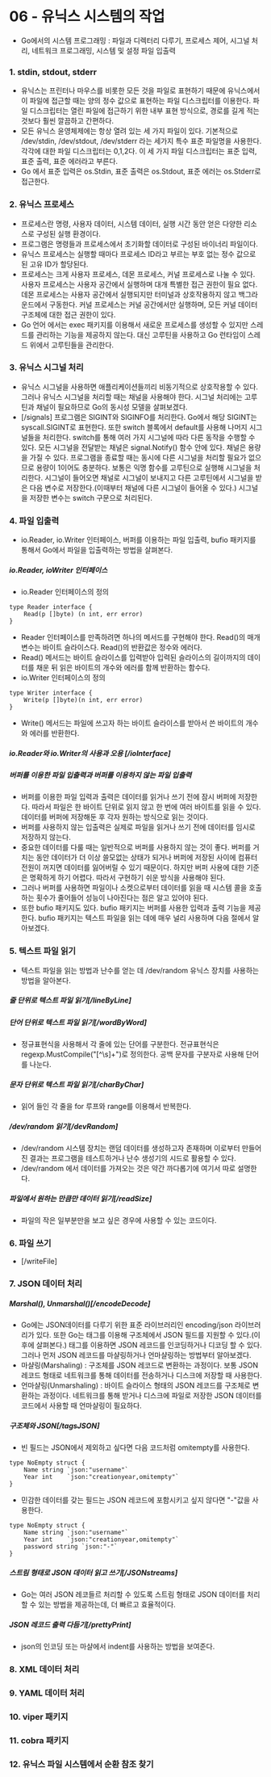# 06 - 유닉스 시스템의 작업
- Go에서의 시스템 프로그래밍 : 파일과 디렉터리 다루기, 프로세스 제어, 시그널 처리, 네트워크 프로그래밍, 시스템 및 설정 파일 입출력

### 1. stdin, stdout, stderr
- 유닉스는 프린터나 마우스를 비롯한 모든 것을 파일로 표현하기 때문에 유닉스에서 이 파일에 접근할 때는 양의 정수 값으로 표현하는 파일 디스크립터를 이용한다. 파일 디스크립터는 열린 파일에 접근하기 위한 내부 표현 방식으로, 경로를 길게 적는 것보다 훨씬 깔끔하고 간편하다. 
- 모든 유닉스 윤영체제에는 항상 열려 있는 세 가지 파일이 있다. 기본적으로 /dev/stdin, /dev/stdout, /dev/stderr 라는 세가지 특수 표준 파일명을 사용한다. 각각에 대한 파일 디스크립터는 0,1,2다. 이 세 가지 파일 디스크립터는 표준 입력, 표준 출력, 표준 에러라고 부른다.
- Go 에서 표준 입력은 os.Stdin, 표준 출력은 os.Stdout, 표준 에러는 os.Stderr로 접근한다.

### 2. 유닉스 프로세스
- 프로세스란 명령, 사용자 데이터, 시스템 데이터, 실행 시간 동안 얻은 다양한 리소스로 구성된 실행 환경이다.
- 프로그램은 명령들과 프로세스에서 초기화할 데이터로 구성된 바이너리 파일이다. 
- 유닉스 프로세스는 실행할 때마다 프로세스 ID라고 부르는 부호 없는 정수 값으로 된 고유 ID가 할당된다.
- 프로세스는 크게 사용자 프로세스, 데몬 프로세스, 커널 프로세스로 나눌 수 있다. 사용자 프로세스는 사용자 공간에서 실행하며 대개 특별한 접근 권한이 필요 없다. 데몬 프로세스는 사용자 공간에서 실행되지만 터미널과 상호작용하지 않고 백그라운드에서 구동한다. 커널 프로세스는 커널 공간에서만 실행하며, 모든 커널 데이터 구조체에 대한 접근 권한이 있다.
- Go 언어 에서는 exec 패키지를 이용해서 새로운 프로세스를 생성할 수 있지만 스레드를 관리하는 기능을 제공하지 않는다. 대신 고루틴을 사용하고 Go 런타임이 스레드 위에서 고루틴들을 관리한다.

### 3. 유닉스 시그널 처리
- 유닉스 시그널을 사용하면 애플리케이션들끼리 비동기적으로 상호작용할 수 있다. 그러나 유닉스 시그널을 처리할 때는 채널을 사용해야 한다. 시그널 처리에는 고루틴과 채널이 필요하므로 Go의 동시성 모델을 살펴보겠다.
- [/signals] 프로그램은 SIGINT와 SIGINFO를 처리한다. Go에서 해당 SIGINT는 syscall.SIGINT로 표현한다. 또한 switch 블록에서 default를 사용해 나머지 시그널들을 처리한다. switch를 통해 여러 가지 시그널에 따라 다른 동작을 수행할 수 있다. 모든 시그널을 전달받는 채널은 signal.Notify() 함수 안에 있다. 채널은 용량을 가질 수 있다. 프로그램을 종료할 때는 동시에 다른 시그널을 처리할 필요가 없으므로 용량이 1이어도 충분하다. 보통은 익명 함수를 고루틴으로 실행해 시그널을 처리한다. 시그널이 들어오면 채널로 시그널이 보내지고 다른 고루틴에서 시그널을 받은 다음 변수로 저장한다.(이때부터 채널에 다른 시그널이 들어올 수 있다.) 시그널을 저장한 변수는 switch 구문으로 처리된다.

### 4. 파일 입출력
- io.Reader, io.Writer 인터페이스, 버퍼를 이용하는 파일 입출력, bufio 패키지를 통해서 Go에서 파일을 입출력하는 방법을 살펴본다.
##### io.Reader, ioWriter 인터페이스
- io.Reader 인터페이스의 정의
```
type Reader interface {
    Read(p []byte) (n int, err error)
}
```
- Reader 인터페이스를 만족하려면 하나의 메서드를 구현해야 한다. Read()의 매개변수는 바이트 슬라이스다. Read()의 반환값은 정수와 에러다.
- Read() 메서드는 바이트 슬라이스를 입력받아 입력된 슬라이스의 길이까지의 데이터를 채운 뒤 읽은 바이트의 개수와 에러를 함께 반환하는 함수다.
- io.Writer 인터페이스의 정의
```
type Writer interface {
    Write(p []byte)(n int, err error)
}
```
- Write() 메서드는 파일에 쓰고자 하는 바이트 슬라이스를 받아서 쓴 바이트의 개수와 에러를 반환한다.

##### io.Reader와 io.Writer의 사용과 오용 [/ioInterface]
##### 버퍼를 이용한 파일 입출력과 버퍼를 이용하지 않는 파일 입출력
- 버퍼를 이용한 파일 입력과 출력은 데이터를 읽거나 쓰기 전에 잠시 버퍼에 저장한다. 따라서 파일은 한 바이트 단위로 읽지 않고 한 번에 여러 바이트를 읽을 수 있다. 데이터를 버퍼에 저장해둔 후 각자 원하는 방식으로 읽는 것이다.
- 버퍼를 사용하지 않는 입출력은 실제로 파일을 읽거나 쓰기 전에 데이터를 임시로 저장하지 않는다.
- 중요한 데이터를 다룰 때는 일반적으로 버퍼를 사용하지 않는 것이 좋다. 버퍼를 거치는 동안 데이터가 더 이상 쓸모없는 상태가 되거나 버퍼에 저장된 사이에 컴퓨터 전원이 꺼지면 데이터를 잃어버릴 수 있기 때문이다. 하지만 버퍼 사용에 대한 기준은 명확하게 하기 어렵다. 따라서 구현하기 쉬운 방식을 사용해야 된다. 
- 그러나 버퍼를 사용하면 파일이나 소켓으로부터 데이터를 읽을 때 시스템 콜을 호출하는 횟수가 줄어들어 성능이 나아진다는 점은 알고 있어야 된다. 
- 또한 bufio 패키지도 있다. bufio 패키지는 버퍼를 사용한 입력과 출력 기능을 제공한다. bufio 패키지는 텍스트 파일을 읽는 데에 매우 널리 사용하며 다음 절에서 알아보겠다.

### 5. 텍스트 파일 읽기
- 텍스트 파일을 읽는 방법과 난수를 얻는 데 /dev/random 유닉스 장치를 사용하는 방법을 알아본다.
##### 줄 단위로 텍스트 파일 읽기[/lineByLine]
##### 단어 단위로 텍스트 파일 읽기[/wordByWord]
- 정규표현식을 사용해서 각 줄에 있는 단어를 구분한다. 전규표현식은 regexp.MustCompile("[^\\s]+")로 정의한다. 공백 문자를 구분자로 사용해 단어를 나눈다.
##### 문자 단위로 텍스트 파일 읽기[/charByChar]
- 읽어 들인 각 줄을 for 루프와 range를 이용해서 반복한다. 
##### /dev/random 읽기[/devRandom]
- /dev/random 시스템 장치는 랜덤 데이터를 생성하고자 존재하며 이로부터 만들어진 결과는 프로그램을 테스트하거나 난수 생성기의 시드로 활용할 수 있다.
- /dev/random 에서 데이터를 가져오는 것은 약간 까다롭기에 여기서 따로 설명한다.
##### 파일에서 원하는 만큼만 데이터 읽기[/readSize]
- 파일의 작은 일부분만을 보고 싶은 경우에 사용할 수 있는 코드이다.

### 6. 파일 쓰기
- [/writeFile]

### 7. JSON 데이터 처리
##### Marshal(), Unmarshal()[/encodeDecode]
- Go에는 JSON데이터를 다루기 위한 표준 라이브러리인 encoding/json 라이브러리가 있다. 또한 Go는 태그를 이용해 구조체에서 JSON 필드를 지원할 수 있다.(이후에 살펴본다.) 태그를 이용하면 JSON 레코드를 인코딩하거나 디코딩 할 수 있다. 그러나 먼저 JSON 레코드를 마샬링하거나 언마샬링하는 방법부터 알아보겠다.
- 마샬링(Marshaling) : 구조체를 JSON 레코드로 변환하는 과정이다. 보통 JSON레코드 형태로 네트워크를 통해 데이터를 전송하거나 디스크에 저장할 때 사용한다.
- 언마샬링(Unmarshaling) : 바이트 슬라이스 형태의 JSON 레코드를 구조체로 변환하는 과정이다. 네트워크를 통해 받거나 디스크에 파일로 저장한 JSON 데이터를 코드에서 사용할 때 언마샬링이 필요하다.
##### 구조체와 JSON[/tagsJSON]
- 빈 필드는 JSON에서 제외하고 싶다면 다음 코드처럼 omitempty를 사용한다.
```
type NoEmpty struct {
    Name string `json:"username"`
    Year int    `json:"creationyear,omitempty"`
}
```
- 민감한 데이터를 갖는 필드는 JSON 레코드에 포함시키고 싶지 않다면 "-"값을 사용한다.
```
type NoEmpty struct {
    Name string `json:"username"`
    Year int    `json:"creationyear,omitempty"`
    password string `json:"-"`
}
```
##### 스트림 형태로 JSON 데이터 읽고 쓰기[/JSONstreams]
- Go는 여러 JSON 레코들르 처리할 수 있도록 스트림 형태로 JSON 데이터를 처리할 수 있는 방법을 제공하는데, 더 빠르고 효율적이다. 
##### JSON 레코드 출력 다듬기[/prettyPrint]
- json의 인코딩 또는 마샬에서 indent를 사용하는 방법을 보여준다.

### 8. XML 데이터 처리

### 9. YAML 데이터 처리

### 10. viper 패키지

### 11. cobra 패키지

### 12. 유닉스 파일 시스템에서 순환 참조 찾기